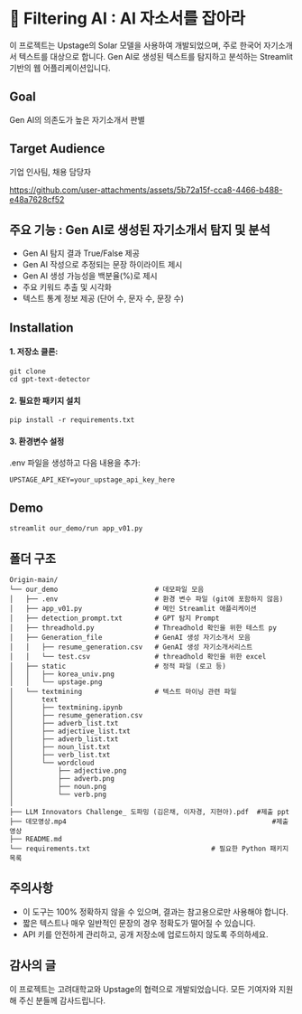 # 📝 Filtering AI : AI 자소서를 잡아라

이 프로젝트는 Upstage의 Solar 모델을 사용하여 개발되었으며, 주로 한국어 자기소개서 텍스트를 대상으로 합니다. Gen AI로 생성된 텍스트를 탐지하고 분석하는 Streamlit 기반의 웹 어플리케이션입니다. 

## Goal

Gen AI의 의존도가 높은 자기소개서 판별


## Target Audience

기업 인사팀, 채용 담당자

https://github.com/user-attachments/assets/5b72a15f-cca8-4466-b488-e48a7628cf52





## 주요 기능 : Gen AI로 생성된 자기소개서 탐지 및 분석

 - Gen AI 탐지 결과 True/False 제공
 - Gen AI 작성으로 추정되는 문장 하이라이트 제시
 - Gen AI 생성 가능성을 백분율(%)로 제시
 - 주요 키워드 추출 및 시각화
 - 텍스트 통계 정보 제공 (단어 수, 문자 수, 문장 수)


## Installation

#### 1. 저장소 클론:

```
git clone 
cd gpt-text-detector
```


#### 2. 필요한 패키지 설치

```
pip install -r requirements.txt
```

#### 3. 환경변수 설정
.env 파일을 생성하고 다음 내용을 추가:

```
UPSTAGE_API_KEY=your_upstage_api_key_here
```


## Demo

```
streamlit our_demo/run app_v01.py
```


## 폴더 구조

```
Origin-main/
└── our_demo                        # 데모파일 모음    
│   ├── .env                        # 환경 변수 파일 (git에 포함하지 않음)
│   ├── app_v01.py                  # 메인 Streamlit 애플리케이션
│   ├── detection_prompt.txt        # GPT 탐지 Prompt
│   ├── threadhold.py               # Threadhold 확인을 위한 테스트 py
│   ├── Generation_file             # GenAI 생성 자기소개서 모음
│   │   ├── resume_generation.csv   # GenAI 생성 자기소개서리스트
│   │   └── test.csv                # threadhold 확인을 위한 excel
│   ├── static                      # 정적 파일 (로고 등)
│   │   ├── korea_univ.png
│   │   └── upstage.png
│   └── textmining                  # 텍스트 마이닝 관련 파일
│       text
│       ├── textmining.ipynb
│       ├── resume_generation.csv
│       ├── adverb_list.txt    
│       ├── adjective_list.txt
│       ├── adverb_list.txt
│       ├── noun_list.txt
│       ├── verb_list.txt
│       └── wordcloud
│           ├── adjective.png
│           ├── adverb.png
│           ├── noun.png
│           └── verb.png
│
├── LLM Innovators Challenge_ 도파밍 (김은채, 이자경, 지현아).pdf  #제출 ppt 
├── 데모영상.mp4                                                   #제출 영상
├── README.md
└── requirements.txt                              # 필요한 Python 패키지 목록

```

## 주의사항

- 이 도구는 100% 정확하지 않을 수 있으며, 결과는 참고용으로만 사용해야 합니다.
- 짧은 텍스트나 매우 일반적인 문장의 경우 정확도가 떨어질 수 있습니다.
- API 키를 안전하게 관리하고, 공개 저장소에 업로드하지 않도록 주의하세요.


## 감사의 글

이 프로젝트는 고려대학교와 Upstage의 협력으로 개발되었습니다. 모든 기여자와 지원해 주신 분들께 감사드립니다.
